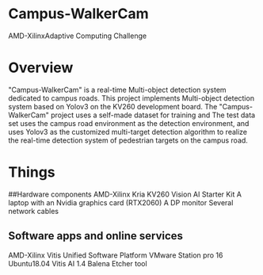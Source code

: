 # Campus-WalkerCam
AMD-XilinxAdaptive Computing Challenge
# Overview
"Campus-WalkerCam" is a real-time Multi-object detection system dedicated to campus roads. This project implements Multi-object detection system based on Yolov3 on the KV260 development board. The "Campus-WalkerCam" project uses a self-made dataset for training and The test data set uses the campus road environment as the detection environment, and uses Yolov3 as the customized multi-target detection algorithm to realize the real-time detection system of pedestrian targets on the campus road.
# Things
##Hardware components
AMD-Xilinx Kria KV260 Vision AI Starter Kit
A laptop with an Nvidia graphics card (RTX2060)
A DP monitor
Several network cables
## Software apps and online services
AMD-Xilinx Vitis Unified Software Platform
VMware Station pro 16
Ubuntu18.04
Vitis AI 1.4
Balena Etcher tool 
